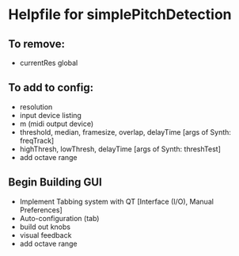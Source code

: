 # Helpfile for simplePitchDetection

## To remove:
- currentRes global

## To add to config:
- resolution
- input device listing
- m (midi output device)
- threshold, median, framesize, overlap, delayTime [args of Synth: freqTrack]
- highThresh, lowThresh, delayTime [args of Synth: threshTest]
- add octave range

## Begin Building GUI
- Implement Tabbing system with QT [Interface (I/O), Manual Preferences]
- Auto-configuration (tab)
- build out knobs
- visual feedback
- add octave range